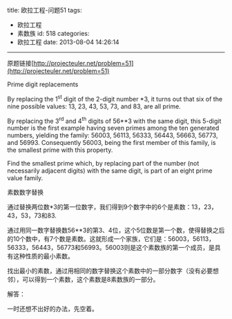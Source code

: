 title: 欧拉工程-问题51
tags:
  - 欧拉工程
  - 素数族
id: 518
categories:
  - 欧拉工程
date: 2013-08-04 14:26:14
---

原题链接[http://projecteuler.net/problem=51](http://projecteuler.net/problem=51)


Prime digit replacements

By replacing the 1<sup>st</sup> digit of the 2-digit number *3, it turns out that six of the nine possible values: 13, 23, 43, 53, 73, and 83, are all prime.

By replacing the 3<sup>rd</sup> and 4<sup>th</sup> digits of 56**3 with the same digit, this 5-digit number is the first example having seven primes among the ten generated numbers, yielding the family: 56003, 56113, 56333, 56443, 56663, 56773, and 56993\. Consequently 56003, being the first member of this family, is the smallest prime with this property.

Find the smallest prime which, by replacing part of the number (not necessarily adjacent digits) with the same digit, is part of an eight prime value family.

素数数字替换

通过替换两位数*3的第一位数字，我们得到9个数字中的6个是素数：13，23，43，53，73和83.

通过用同一数字替换数56**3的第3、4位，这个5位数是第一个数，使得替换之后的10个数中，有7个数是素数。这就形成一个家族，它们是：56003，56113，56333，56443，56773和56993。56003则是这个素数族的第一个成员，是具有这种性质的最小素数。

找出最小的素数，通过用相同的数字替换这个素数中的一部分数字（没有必要想邻），可以得到一个素数，这个素数是8素数族的一部分。

解答：

一时还想不出好的办法，先空着。

